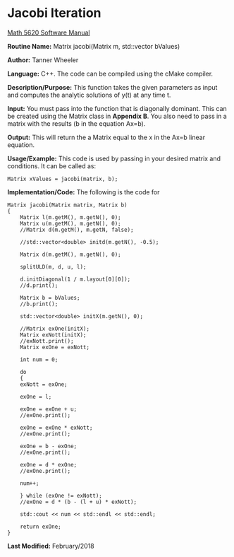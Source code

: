 # Jacobi Iteration

[Math 5620 Software Manual](https://tannerwheeler.github.io/math5620/main)

**Routine Name:** Matrix jacobi(Matrix m, std::vector<double> bValues)

**Author:** Tanner Wheeler

**Language:** C++. The code can be compiled using the cMake compiler.

**Description/Purpose:** This function takes the given parameters as input and computes the analytic solutions of y(t) at any time t.

**Input:** You must pass into the function that is diagonally dominant. This can be created using the Matrix class in **Appendix B**.  You also need to pass in a matrix with the results (b in the equation Ax=b).

**Output:** This will return the a Matrix equal to the x in the Ax=b linear equation.

**Usage/Example:** This code is used by passing in your desired matrix and conditions.  It can be called as:
```
Matrix xValues = jacobi(matrix, b);
```


**Implementation/Code:** The following is the code for 
```
Matrix jacobi(Matrix matrix, Matrix b)
{
	Matrix l(m.getM(), m.getN(), 0);
	Matrix u(m.getM(), m.getN(), 0);
	//Matrix d(m.getM(), m.getN, false);

	//std::vector<double> initd(m.getN(), -0.5);

	Matrix d(m.getM(), m.getN(), 0);

	splitULD(m, d, u, l);

	d.initDiagonal(1 / m.layout[0][0]);
	//d.print();

	Matrix b = bValues;
	//b.print();

	std::vector<double> initX(m.getN(), 0);

	//Matrix exOne(initX);
	Matrix exNott(initX);
	//exNott.print();
	Matrix exOne = exNott;

	int num = 0;

	do
	{
	exNott = exOne;

	exOne = l;

	exOne = exOne + u;
	//exOne.print();

	exOne = exOne * exNott;
	//exOne.print();

	exOne = b - exOne;
	//exOne.print();

	exOne = d * exOne;
	//exOne.print();

	num++;

	} while (exOne != exNott);
	//exOne = d * (b - (l + u) * exNott);

	std::cout << num << std::endl << std::endl;

	return exOne;
}
```
**Last Modified:** February/2018
